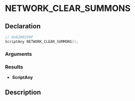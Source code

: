 # NETWORK_CLEAR_SUMMONS

## Declaration
```cpp
// 0x6289239F
ScriptAny NETWORK_CLEAR_SUMMONS();
```

### Arguments

### Results
- **ScriptAny**

## Description
